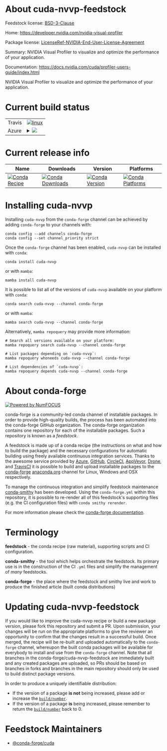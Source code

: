 About cuda-nvvp-feedstock
=========================

Feedstock license: [BSD-3-Clause](https://github.com/conda-forge/cuda-nvvp-feedstock/blob/main/LICENSE.txt)

Home: https://developer.nvidia.com/nvidia-visual-profiler

Package license: [LicenseRef-NVIDIA-End-User-License-Agreement](https://docs.nvidia.com/cuda/eula/index.html)

Summary: NVIDIA Visual Profiler to visualize and optimize the performance of your application.

Documentation: https://docs.nvidia.com/cuda/profiler-users-guide/index.html

NVIDIA Visual Profiler to visualize and optimize the performance of your
application.


Current build status
====================


<table><tr>
    <td>Travis</td>
    <td>
      <a href="https://app.travis-ci.com/conda-forge/cuda-nvvp-feedstock">
        <img alt="linux" src="https://img.shields.io/travis/com/conda-forge/cuda-nvvp-feedstock/main.svg?label=Linux">
      </a>
    </td>
  </tr>
    
  <tr>
    <td>Azure</td>
    <td>
      <details>
        <summary>
          <a href="https://dev.azure.com/conda-forge/feedstock-builds/_build/latest?definitionId=19547&branchName=main">
            <img src="https://dev.azure.com/conda-forge/feedstock-builds/_apis/build/status/cuda-nvvp-feedstock?branchName=main">
          </a>
        </summary>
        <table>
          <thead><tr><th>Variant</th><th>Status</th></tr></thead>
          <tbody><tr>
              <td>linux_64</td>
              <td>
                <a href="https://dev.azure.com/conda-forge/feedstock-builds/_build/latest?definitionId=19547&branchName=main">
                  <img src="https://dev.azure.com/conda-forge/feedstock-builds/_apis/build/status/cuda-nvvp-feedstock?branchName=main&jobName=linux&configuration=linux%20linux_64_" alt="variant">
                </a>
              </td>
            </tr><tr>
              <td>linux_ppc64le</td>
              <td>
                <a href="https://dev.azure.com/conda-forge/feedstock-builds/_build/latest?definitionId=19547&branchName=main">
                  <img src="https://dev.azure.com/conda-forge/feedstock-builds/_apis/build/status/cuda-nvvp-feedstock?branchName=main&jobName=linux&configuration=linux%20linux_ppc64le_" alt="variant">
                </a>
              </td>
            </tr><tr>
              <td>win_64</td>
              <td>
                <a href="https://dev.azure.com/conda-forge/feedstock-builds/_build/latest?definitionId=19547&branchName=main">
                  <img src="https://dev.azure.com/conda-forge/feedstock-builds/_apis/build/status/cuda-nvvp-feedstock?branchName=main&jobName=win&configuration=win%20win_64_" alt="variant">
                </a>
              </td>
            </tr>
          </tbody>
        </table>
      </details>
    </td>
  </tr>
</table>

Current release info
====================

| Name | Downloads | Version | Platforms |
| --- | --- | --- | --- |
| [![Conda Recipe](https://img.shields.io/badge/recipe-cuda--nvvp-green.svg)](https://anaconda.org/conda-forge/cuda-nvvp) | [![Conda Downloads](https://img.shields.io/conda/dn/conda-forge/cuda-nvvp.svg)](https://anaconda.org/conda-forge/cuda-nvvp) | [![Conda Version](https://img.shields.io/conda/vn/conda-forge/cuda-nvvp.svg)](https://anaconda.org/conda-forge/cuda-nvvp) | [![Conda Platforms](https://img.shields.io/conda/pn/conda-forge/cuda-nvvp.svg)](https://anaconda.org/conda-forge/cuda-nvvp) |

Installing cuda-nvvp
====================

Installing `cuda-nvvp` from the `conda-forge` channel can be achieved by adding `conda-forge` to your channels with:

```
conda config --add channels conda-forge
conda config --set channel_priority strict
```

Once the `conda-forge` channel has been enabled, `cuda-nvvp` can be installed with `conda`:

```
conda install cuda-nvvp
```

or with `mamba`:

```
mamba install cuda-nvvp
```

It is possible to list all of the versions of `cuda-nvvp` available on your platform with `conda`:

```
conda search cuda-nvvp --channel conda-forge
```

or with `mamba`:

```
mamba search cuda-nvvp --channel conda-forge
```

Alternatively, `mamba repoquery` may provide more information:

```
# Search all versions available on your platform:
mamba repoquery search cuda-nvvp --channel conda-forge

# List packages depending on `cuda-nvvp`:
mamba repoquery whoneeds cuda-nvvp --channel conda-forge

# List dependencies of `cuda-nvvp`:
mamba repoquery depends cuda-nvvp --channel conda-forge
```


About conda-forge
=================

[![Powered by
NumFOCUS](https://img.shields.io/badge/powered%20by-NumFOCUS-orange.svg?style=flat&colorA=E1523D&colorB=007D8A)](https://numfocus.org)

conda-forge is a community-led conda channel of installable packages.
In order to provide high-quality builds, the process has been automated into the
conda-forge GitHub organization. The conda-forge organization contains one repository
for each of the installable packages. Such a repository is known as a *feedstock*.

A feedstock is made up of a conda recipe (the instructions on what and how to build
the package) and the necessary configurations for automatic building using freely
available continuous integration services. Thanks to the awesome service provided by
[Azure](https://azure.microsoft.com/en-us/services/devops/), [GitHub](https://github.com/),
[CircleCI](https://circleci.com/), [AppVeyor](https://www.appveyor.com/),
[Drone](https://cloud.drone.io/welcome), and [TravisCI](https://travis-ci.com/)
it is possible to build and upload installable packages to the
[conda-forge](https://anaconda.org/conda-forge) [anaconda.org](https://anaconda.org/)
channel for Linux, Windows and OSX respectively.

To manage the continuous integration and simplify feedstock maintenance
[conda-smithy](https://github.com/conda-forge/conda-smithy) has been developed.
Using the ``conda-forge.yml`` within this repository, it is possible to re-render all of
this feedstock's supporting files (e.g. the CI configuration files) with ``conda smithy rerender``.

For more information please check the [conda-forge documentation](https://conda-forge.org/docs/).

Terminology
===========

**feedstock** - the conda recipe (raw material), supporting scripts and CI configuration.

**conda-smithy** - the tool which helps orchestrate the feedstock.
                   Its primary use is in the construction of the CI ``.yml`` files
                   and simplify the management of *many* feedstocks.

**conda-forge** - the place where the feedstock and smithy live and work to
                  produce the finished article (built conda distributions)


Updating cuda-nvvp-feedstock
============================

If you would like to improve the cuda-nvvp recipe or build a new
package version, please fork this repository and submit a PR. Upon submission,
your changes will be run on the appropriate platforms to give the reviewer an
opportunity to confirm that the changes result in a successful build. Once
merged, the recipe will be re-built and uploaded automatically to the
`conda-forge` channel, whereupon the built conda packages will be available for
everybody to install and use from the `conda-forge` channel.
Note that all branches in the conda-forge/cuda-nvvp-feedstock are
immediately built and any created packages are uploaded, so PRs should be based
on branches in forks and branches in the main repository should only be used to
build distinct package versions.

In order to produce a uniquely identifiable distribution:
 * If the version of a package **is not** being increased, please add or increase
   the [``build/number``](https://docs.conda.io/projects/conda-build/en/latest/resources/define-metadata.html#build-number-and-string).
 * If the version of a package **is** being increased, please remember to return
   the [``build/number``](https://docs.conda.io/projects/conda-build/en/latest/resources/define-metadata.html#build-number-and-string)
   back to 0.

Feedstock Maintainers
=====================

* [@conda-forge/cuda](https://github.com/conda-forge/cuda/)

